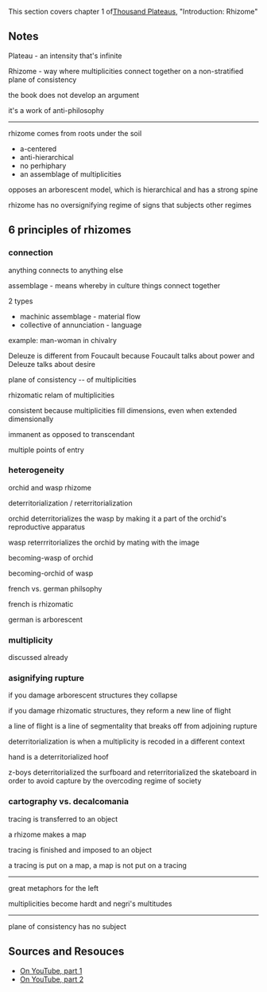 This section covers chapter 1 of[Thousand
Plateaus](/thousand-plateaus), "Introduction: Rhizome"

## Notes

Plateau - an intensity that's infinite

Rhizome - way where multiplicities connect together on a non-stratified plane
of consistency

the book does not develop an argument

it's a work of anti-philosophy

-------

rhizome comes from roots under the soil

* a-centered
* anti-hierarchical
* no perhiphary
* an assemblage of multiplicities

opposes an arborescent model, which is hierarchical and has a strong spine

rhizome has no oversignifying regime of signs that subjects other regimes

6 principles of rhizomes
------------------------

### connection

anything connects to anything else

assemblage - means whereby in culture things connect together

2 types

* machinic assemblage - material flow
* collective of annunciation - language

example: man-woman in chivalry

Deleuze is different from Foucault because Foucault talks about power and
Deleuze talks about desire

plane of consistency -- of multiplicities

rhizomatic relam of multiplicities

consistent because multiplicities fill dimensions, even when extended
dimensionally

immanent as opposed to transcendant

multiple points of entry

### heterogeneity

orchid and wasp rhizome

deterritorialization / reterritorialization

orchid deterritorializes the wasp by making it a part of the orchid's reproductive apparatus

wasp reterrritorializes the orchid by mating with the image

becoming-wasp of orchid

becoming-orchid of wasp

french vs. german philsophy

french is rhizomatic

german is arborescent

### multiplicity

discussed already

### asignifying rupture

if you damage arborescent structures they collapse

if you damage rhizomatic structures, they reform a new line of flight

a line of flight is a line of segmentality that breaks off from adjoining
rupture

deterritorialization is when a multiplicity is recoded in a different context

hand is a deterritorialized hoof

z-boys deterritorialized the surfboard and reterritorialized the skateboard
in order to avoid capture by the overcoding regime of society

### cartography vs. decalcomania

tracing is transferred to an object

a rhizome makes a map

tracing is finished and imposed to an object

a tracing is put on a map, a map is not put on a tracing

-----------------

great metaphors for the left

multiplicities become hardt and negri's multitudes

--------------------

plane of consistency has no subject


## Sources and Resouces

* [On YouTube, part 1](http://www.youtube.com/watch?v=0pH--FtP0j4&list=PL45CC899A2941BF33&index=1&feature=plpp_video)
* [On YouTube, part 2](http://www.youtube.com/watch?v=mkk16Pfmx-k&list=PL45CC899A2941BF33&index=2&feature=plpp_video)
